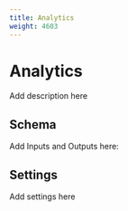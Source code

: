 ```yaml
---
title: Analytics
weight: 4603
---
```


# Analytics
Add description here

## Schema
Add Inputs and Outputs here:


## Settings
Add settings here